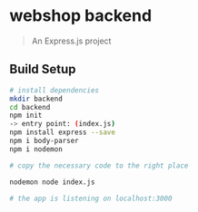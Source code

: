 # webshop backend

> An Express.js project

## Build Setup

``` bash
# install dependencies
mkdir backend
cd backend
npm init
-> entry point: (index.js)
npm install express --save
npm i body-parser
npm i nodemon

# copy the necessary code to the right place

nodemon node index.js

# the app is listening on localhost:3000
```
